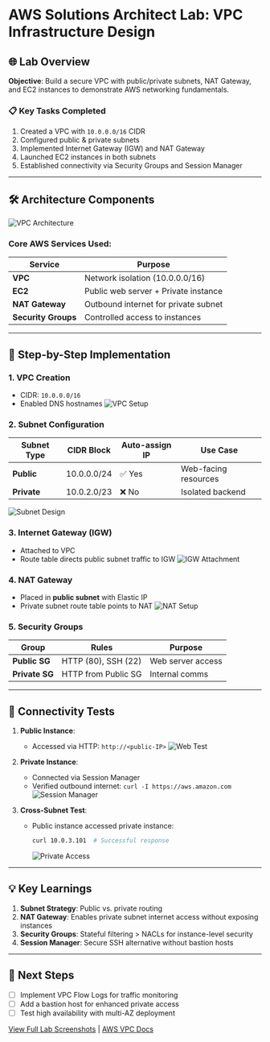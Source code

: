 # AWS Solutions Architect Lab: VPC Infrastructure Design

## 🌐 Lab Overview

**Objective**: Build a secure VPC with public/private subnets, NAT Gateway, and EC2 instances to demonstrate AWS networking fundamentals.

### 📋 Key Tasks Completed

1. Created a VPC with `10.0.0.0/16` CIDR
2. Configured public & private subnets
3. Implemented Internet Gateway (IGW) and NAT Gateway
4. Launched EC2 instances in both subnets
5. Established connectivity via Security Groups and Session Manager

---

## 🛠️ Architecture Components

![VPC Architecture](./Images/lab2/image-1.png)

### Core AWS Services Used:

| Service             | Purpose                              |
| ------------------- | ------------------------------------ |
| **VPC**             | Network isolation (10.0.0.0/16)      |
| **EC2**             | Public web server + Private instance |
| **NAT Gateway**     | Outbound internet for private subnet |
| **Security Groups** | Controlled access to instances       |

---

## 🔧 Step-by-Step Implementation

### 1. VPC Creation

- CIDR: `10.0.0.0/16`
- Enabled DNS hostnames
  ![VPC Setup](./Images/lab2/image-2.png)

### 2. Subnet Configuration

| Subnet Type | CIDR Block  | Auto-assign IP | Use Case             |
| ----------- | ----------- | -------------- | -------------------- |
| **Public**  | 10.0.0.0/24 | ✅ Yes         | Web-facing resources |
| **Private** | 10.0.2.0/23 | ❌ No          | Isolated backend     |

![Subnet Design](./Images/lab2/image-3.png)

### 3. Internet Gateway (IGW)

- Attached to VPC
- Route table directs public subnet traffic to IGW
  ![IGW Attachment](./Images/lab2/image-4.png)

### 4. NAT Gateway

- Placed in **public subnet** with Elastic IP
- Private subnet route table points to NAT
  ![NAT Setup](./Images/lab2/image-5.png)

### 5. Security Groups

| Group          | Rules               | Purpose           |
| -------------- | ------------------- | ----------------- |
| **Public SG**  | HTTP (80), SSH (22) | Web server access |
| **Private SG** | HTTP from Public SG | Internal comms    |

---

## 🧪 Connectivity Tests

1. **Public Instance**:

   - Accessed via HTTP: `http://<public-IP>`
     ![Web Test](./Images/lab2/image-6.png)

2. **Private Instance**:

   - Connected via Session Manager
   - Verified outbound internet: `curl -I https://aws.amazon.com`
     ![Session Manager](./Images/lab2/image-7.png)

3. **Cross-Subnet Test**:
   - Public instance accessed private instance:
     ```bash
     curl 10.0.3.101  # Successful response
     ```
     ![Private Access](./Images/lab2/image-8.png)

---

## 💡 Key Learnings

1. **Subnet Strategy**: Public vs. private routing
2. **NAT Gateway**: Enables private subnet internet access without exposing instances
3. **Security Groups**: Stateful filtering > NACLs for instance-level security
4. **Session Manager**: Secure SSH alternative without bastion hosts

---

## 🚀 Next Steps

- [ ] Implement VPC Flow Logs for traffic monitoring
- [ ] Add a bastion host for enhanced private access
- [ ] Test high availability with multi-AZ deployment

[View Full Lab Screenshots](./Images/lab2/) | [AWS VPC Docs](https://docs.aws.amazon.com/vpc/)
